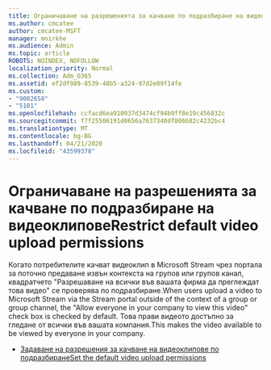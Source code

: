 ```yaml
---
title: Ограничаване на разрешенията за качване по подразбиране на видеоклипове
ms.author: cmcatee
author: cmcatee-MSFT
manager: mnirkhe
ms.audience: Admin
ms.topic: article
ROBOTS: NOINDEX, NOFOLLOW
localization_priority: Normal
ms.collection: Adm_O365
ms.assetid: ef2df989-8539-48b5-a324-97d2e09f14fe
ms.custom:
- "9002650"
- "5101"
ms.openlocfilehash: ccfacd6ea910937d3474cf94b9ff8e19c456832c
ms.sourcegitcommit: f7f25506191d0656a7637340df806b82c4232bc4
ms.translationtype: MT
ms.contentlocale: bg-BG
ms.lasthandoff: 04/21/2020
ms.locfileid: "43599378"
---
```

# <a name="restrict-default-video-upload-permissions"></a><span data-ttu-id="4b94d-102">Ограничаване на разрешенията за качване по подразбиране на видеоклипове</span><span class="sxs-lookup"><span data-stu-id="4b94d-102">Restrict default video upload permissions</span></span>

<span data-ttu-id="4b94d-103">Когато потребителите качват видеоклип в Microsoft Stream чрез портала за поточно предаване извън контекста на групов или групов канал, квадратчето "Разрешаване на всички във вашата фирма да преглеждат това видео" се проверява по подразбиране.</span><span class="sxs-lookup"><span data-stu-id="4b94d-103">When users upload a video to Microsoft Stream via the Stream portal outside of the context of a group or group channel, the "Allow everyone in your company to view this video" check box is checked by default.</span></span> <span data-ttu-id="4b94d-104">Това прави видеото достъпно за гледане от всички във вашата компания.</span><span class="sxs-lookup"><span data-stu-id="4b94d-104">This makes the video available to be viewed by everyone in your company.</span></span>

- [<span data-ttu-id="4b94d-105">Задаване на разрешения за качване на видеоклипове по подразбиране</span><span class="sxs-lookup"><span data-stu-id="4b94d-105">Set the default video upload permissions</span></span>](https://docs.microsoft.com/stream/default-video-permissions)

